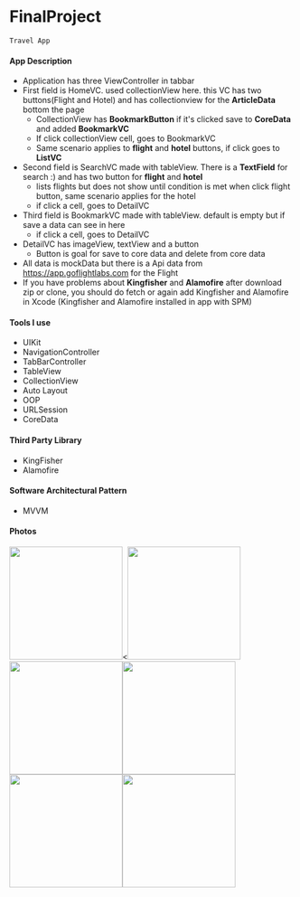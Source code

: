 # FinalProject

    Travel App
    
#### App Description
- Application has three ViewController in tabbar
- First field is HomeVC. used collectionView here. this VC has two buttons(Flight and Hotel) and has collectionview for the **ArticleData** bottom the page
  - CollectionView has **BookmarkButton** if it's clicked save to **CoreData** and added **BookmarkVC**
  - If click collectionView cell, goes to BookmarkVC
  - Same scenario applies to **flight** and **hotel** buttons, if click goes to **ListVC**
- Second field is SearchVC made with tableView. There is a **TextField** for search :) and has two button for **flight** and **hotel**
  - lists flights but does not show until condition is met when click flight button, same scenario applies for the hotel
  - if click a cell, goes to DetailVC
- Third field is BookmarkVC made with tableView. default is empty but if save a data can see in here
  - if click a cell, goes to DetailVC
- DetailVC has imageView, textView and a button
  - Button is goal for save to core data and delete from core data
- All data is mockData but there is a Api data from https://app.goflightlabs.com for the Flight
- If you have problems about **Kingfisher** and **Alamofire** after download zip or clone, you should do fetch or again add Kingfisher and Alamofire in Xcode (Kingfisher and Alamofire installed in app with SPM)

#### Tools I use
- UIKit
- NavigationController
- TabBarController
- TableView
- CollectionView
- Auto Layout
- OOP
- URLSession
- CoreData

#### Third Party Library
- KingFisher
- Alamofire

#### Software Architectural Pattern
- MVVM


#### Photos

<img src = "https://user-images.githubusercontent.com/103687289/194965857-741af0af-3455-488a-a799-484730fc7e83.png" width="200" hight="200" /><<img src = "https://user-images.githubusercontent.com/103687289/194965707-82687ea8-085b-4f8d-9dd9-c297629ffb9f.png" width="200" hight="200" /><img src = "https://user-images.githubusercontent.com/103687289/194965261-3dff61d7-78b1-4e85-a0d3-3663f6e0f2fc.png" width="200" hight="200" /><img src = "https://user-images.githubusercontent.com/103687289/194965482-aa8f7b81-e414-4301-b245-d933485d70db.png" width="200" hight="200" /><img src = "https://user-images.githubusercontent.com/103687289/194965540-d1e1c730-efb3-4751-864e-1301c772e777.png" width="200" hight="200" /><img src = "https://user-images.githubusercontent.com/103687289/194965599-dba8ceb6-78e4-4aa2-9df9-69e11b3c8d48.png" width="200" hight="200" />




